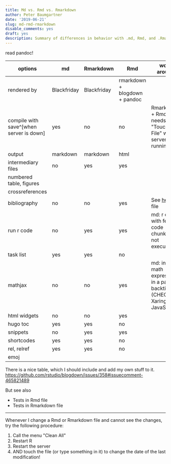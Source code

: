 ```yaml
---
title: Md vs. Rmd vs. Rmarkdown
author: Peter Baumgartner
date: '2019-06-21'
slug: md-rmd-rmarkdown
disable_comments: yes
draft: yes
description: Summary of differences in behavior with .md, Rmd, and .Rmarkdown files.
---
```


<span class="upper">read pandoc!</span>

options	     | md  | Rmarkdown | Rmd   | work around
------------ | ----| --------- | ----- | -----------
rendered by  | Blackfriday | Blackfriday | rmarkdown + blogdown + pandoc
compile with save^[when server is down] | yes | no | no | Rmarkdown + Rmd needs "Touch File" when server is running
output       | markdown | markdown | html  |
intermediary files | no | yes | yes |
numbered table, figures |     |     |     |
crossreferences |       |     |     |     |
bibliography | no  | no        | yes   | See [help](https://notes.peter-baumgartner.net/)-file
run r code	 | no  | yes       | yes   | md: r code with fenced code chunk, but not executed 
task list	 | yes | yes       | no
mathjax	     | no  | no        | yes   | md: inline math expressions in a pair of backticks (CHECK!), Xaringan + JavaScript
html widgets | no  | no	       | yes   |
hugo toc     | yes | yes       | no    |
snippets     | no  | yes       | yes   |
shortcodes   | yes | yes       | no    |
rel, relref  | yes | yes       | no    |
emoj         |     |           |       |




There is a nice table, which I should include and add my own stuff to it.
https://github.com/rstudio/blogdown/issues/358#issuecomment-465821489

But see also 

+ Tests in Rmd file
+ Tests in Rmarkdown file

***

Whenever I change a Rmd or Rmarkdown file and cannot see the changes, try the following procedure:

1. Call the menu "Clean All"
2. Restart R
3. Restart the server
4. AND touch the file (or type something in it) to change the date of the last modification!


<span class='Z3988' title='url_ver=Z39.88-2004&amp;ctx_ver=Z39.88-2004&amp;rfr_id=info%3Asid%2Fzotero.org%3A2&amp;rft_val_fmt=info%3Aofi%2Ffmt%3Akev%3Amtx%3Adc&amp;rft.type=blogPost&amp;rft.title=Md%20vs.%20Rmd%20vs.%20Rmarkdown%20::%20Open%20Science%20Education&amp;rft.source=Md%20vs.%20Rmd%20vs.%20Rmarkdown&amp;rft.rights=CC%20BY-SA%204.0&amp;rft.description=Summary%20of%20differences%20in%20behavior%20with%20.md,%20Rmd,%20and%20.Rmarkdown%20files.&amp;rft.identifier=https%3A%2F%2Fnotes.peter-baumgartner.net%2F2019%2F06%2F21%2Fmd-rmd-rmarkdown&amp;rft.aufirst=Peter&amp;rft.aulast=Baumgartner&amp;rft.au=Peter%20Baumgartner&amp;rft.date=&amp;rft.language=en'></span>
